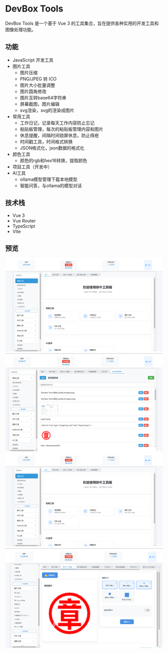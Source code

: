 # DevBox Tools

DevBox Tools 是一个基于 Vue 3 的工具集合，旨在提供各种实用的开发工具和图像处理功能。

## 功能

- JavaScript 开发工具
- 图片工具
  - 图片压缩
  - PNG/JPEG 转 ICO
  - 图片大小批量调整
  - 图片圆角修改
  - 图片互转base64字符串
  - 屏幕截图，图片编辑
  - svg渲染，svg的渲染成图片
- 常用工具
  - 工作日记，记录每天工作内容防止忘记
  - 粘贴板管理，每次的粘贴板管理内容和图片
  - 休息提醒，间隔时间锁屏休息，防止痔疮
  - 时间戳工具，时间格式转换
  - JSON格式化，json数据的格式化
- 颜色工具
  - 颜色的rgb和hex16转换，提取颜色
- 项目工具（开发中）
- AI工具
  - ollama模型管理下载本地模型
  - 智能问答，与ollama的模型对话

## 技术栈

- Vue 3
- Vue Router
- TypeScript
- Vite

## 预览
![DevBox Tools 预览](./public/home.png)
![DevBox Tools 预览](./public/clipboard.png)
![DevBox Tools 预览](./public/workdiary.png)
![DevBox Tools 预览](./public/resizeimage.png)


